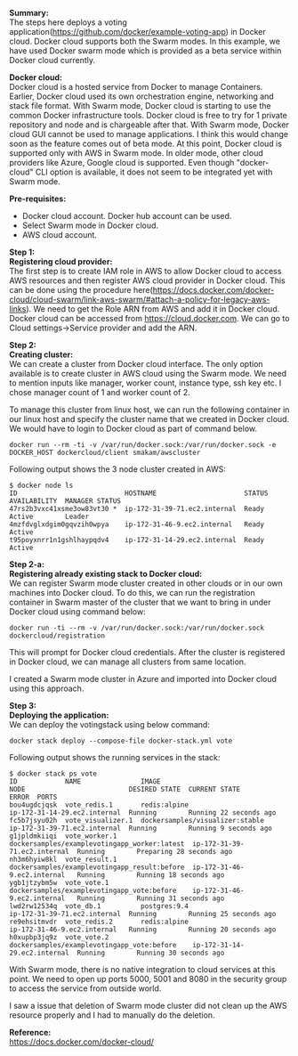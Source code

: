 **Summary:**  
The steps here deploys a voting application(https://github.com/docker/example-voting-app) in Docker cloud. Docker cloud supports both the Swarm modes. In this example, we have used Docker swarm mode which is provided as a beta service within Docker cloud currently.

**Docker cloud:**  
Docker cloud is a hosted service from Docker to manage Containers. Earlier, Docker cloud used its own orchestration engine, networking and stack file format. With Swarm mode, Docker cloud is starting to use the common Docker infrastructure tools. Docker cloud is free to try for 1 private repository and node and is chargeable after that. With Swarm mode, Docker cloud GUI cannot be used to manage applications. I think this would change soon as the feature comes out of beta mode. At this point, Docker cloud is supported only with AWS in Swarm mode. In older mode, other cloud providers like Azure, Google cloud is supported. Even though "docker-cloud" CLI option is available, it does not seem to be integrated yet with Swarm mode. 

**Pre-requisites:**  

 - Docker cloud account. Docker hub account can be used.
 - Select Swarm mode in Docker cloud.
 - AWS cloud account.

**Step 1:**  
**Registering cloud provider:**  
The first step is to create IAM role in AWS to allow Docker cloud to access AWS resources and then register AWS cloud provider in Docker cloud. This can be done using the procedure here(https://docs.docker.com/docker-cloud/cloud-swarm/link-aws-swarm/#attach-a-policy-for-legacy-aws-links). We need to get the Role ARN from AWS and add it in Docker cloud. Docker cloud can be accessed from https://cloud.docker.com. We can go to Cloud settings->Service provider and add the ARN.

**Step 2:**  
**Creating cluster:**  
We can create a cluster from Docker cloud interface. The only option available is to create cluster in AWS cloud using the Swarm mode. We need to mention inputs like manager, worker count, instance type, ssh key etc.  I chose manager count of 1 and worker count of 2. 

To manage this cluster from linux host, we can run the following container in our linux host and specify the cluster name that we created in Docker cloud. We would have to login to Docker cloud as part of command below.

    docker run --rm -ti -v /var/run/docker.sock:/var/run/docker.sock -e DOCKER_HOST dockercloud/client smakam/awscluster

Following output shows the 3 node cluster created in AWS:

    $ docker node ls
    ID                           HOSTNAME                      STATUS  AVAILABILITY  MANAGER STATUS
    47rs2b3vxc41xsme3ow83vt30 *  ip-172-31-39-71.ec2.internal  Ready   Active        Leader
    4mzfdvglxdgim0gqvzih0wpya    ip-172-31-46-9.ec2.internal   Ready   Active        
    t95poyxnrr1n1gshlhaypqdv4    ip-172-31-14-29.ec2.internal  Ready   Active

**Step 2-a:**  
**Registering already existing stack to Docker cloud:**  
We can register Swarm mode cluster created in other clouds or in our own machines into Docker cloud. 
To do this, we can run the registration container in Swarm master of the cluster that we want to bring in under Docker cloud using command below:

    docker run -ti --rm -v /var/run/docker.sock:/var/run/docker.sock dockercloud/registration

This will prompt for Docker cloud credentials. After the cluster is registered in Docker cloud, we can manage all clusters from same location.

I created a Swarm mode cluster in Azure and imported into Docker cloud using this approach.

**Step 3:**  
**Deploying the application:**  
We can deploy the votingstack using below command:

    docker stack deploy --compose-file docker-stack.yml vote

Following output shows the running services in the stack:

    $ docker stack ps vote
    ID            NAME               IMAGE                                         NODE                          DESIRED STATE  CURRENT STATE             ERROR  PORTS
    bou4ugdcjqsk  vote_redis.1       redis:alpine                                  ip-172-31-14-29.ec2.internal  Running        Running 22 seconds ago           
    fc5b7jsyu02h  vote_visualizer.1  dockersamples/visualizer:stable               ip-172-31-39-71.ec2.internal  Running        Running 9 seconds ago            
    g1jpldmkiiqi  vote_worker.1      dockersamples/examplevotingapp_worker:latest  ip-172-31-39-71.ec2.internal  Running        Preparing 28 seconds ago         
    nh3m6hyiw8kl  vote_result.1      dockersamples/examplevotingapp_result:before  ip-172-31-46-9.ec2.internal   Running        Running 18 seconds ago           
    ygb1jtzybm5w  vote_vote.1        dockersamples/examplevotingapp_vote:before    ip-172-31-46-9.ec2.internal   Running        Running 31 seconds ago           
    lwd2rw12534q  vote_db.1          postgres:9.4                                  ip-172-31-39-71.ec2.internal  Running        Running 25 seconds ago           
    re9ehsitmvdr  vote_redis.2       redis:alpine                                  ip-172-31-46-9.ec2.internal   Running        Running 20 seconds ago           
    h0xupbp3jq9z  vote_vote.2        dockersamples/examplevotingapp_vote:before    ip-172-31-14-29.ec2.internal  Running        Running 30 seconds ago   

With Swarm mode, there is no native integration to cloud services at this point. We need to open up ports 5000, 5001 and 8080 in the security group to access the service from  outside world.

I saw a issue that deletion of Swarm mode cluster did not clean up the AWS resource properly and I had to manually do the deletion. 

**Reference:**  
https://docs.docker.com/docker-cloud/
